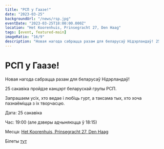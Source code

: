 ```yaml
---
title: "РСП у Гаазе!"
date: "2023-03-25"
backgroundUrl: "/news/rsp.jpg"
eventDate: "2023-03-25T18:00:00.000Z"
location: "Het Koorenhuis, Prinsegracht 27, Den Haag"
tags: [event, featured-main]
imageRatio: "16/9"
description: "Новая нагода сабрацца разам для беларусаў Нідэрландаў! 25 сакавіка пройдзе канцэрт беларускай групы РСП"
---
```


# РСП у Гаазе!

Новая нагода сабрацца разам для беларусаў Нідэрландаў! 

25 сакавіка пройдзе канцэрт беларускай групы РСП. 

Запрашаем усіх, хто ведае і любіць гурт, а таксама тых, хто хоча пазнаёміцца з іх творчасцю.

Дата: 25 сакавіка

Час: 19:00 (але дзверы адчыняюцца ў 18:15)

Месца: [Het Koorenhuis, Prinsegracht 27, Den Haag](https://goo.gl/maps/hJdLL7w4avxfryfR9)

Білеты [тут](https://shop.ikbenaanwezig.nl/tickets/event/rsp)
